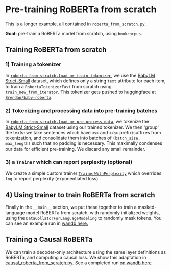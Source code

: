 # Pre-training RoBERTa from scratch

This is a longer example, all contained in [`roberta_from_scratch.py`](roberta_from_scratch.py).

**Goal:** pre-train a RoBERTa model from scratch, using `bookcorpus`.

## Training RoBERTa from scratch

### 1) Training a tokenizer

In [`roberta_from_scratch.load_or_train_tokenizer`](./roberta_from_scratch.py#L19-L44), we use the
[BabyLM Strict-Small](https://huggingface.co/datasets/Sree1994/blm_strict_small) dataset, which defines only a string 
`text` attribute for each item, to train a `RobertaTokenizerFast` from scratch using `train_new_from_iterator`. This 
tokenizer gets pushed to huggingface at [`Brendan/baby-roberta`](https://huggingface.co/Brendan/baby-roberta).

### 2) Tokenizing and processing data into pre-training batches

In [`roberta_from_scratch.load_or_pre_process_data`](./roberta_from_scratch.py#L47-L70), we tokenize the
[BabyLM Strict-Small](https://huggingface.co/datasets/Sree1994/blm_strict_small) dataset using our trained tokenizer. We
then 'group' the texts: we take sentences which have `<s>` and `</s>` prefix/suffixes from tokenization, and consolidate
them into batches of `(batch_size, max_length)` such that no padding is necessary. This maximally condenses our data for
efficient pre-training. We discard any small remainder.

### 3) a `Trainer` which can report perplexity (optional)

We create a simple custom trainer [`TrainerWithPerplexity`](./roberta_from_scratch.py#L77-L103) which overrides `log` to report perplexity 
(exponentiated loss).

## 4) Using trainer to train RoBERTa from scratch

Finally in the `__main__` section, we put these together to train a masked-language model RoBERTa from scratch, with 
randomly initialized weights, using the `DataCollatorForLanguageModeling` to randomly mask tokens. 
You can see an example run in 
[wandb here.](https://wandb.ai/kingb12/roberta_pretrain_example/runs/tiuifjue?workspace=user-kingb12)

## Training a Causal RoBERTa

We can train a decoder-only architecture using the same layer definitions as RoBERTa, and computing a causal loss. We
show this adaptation in [causal_roberta_from_scratch.py](./causal_roberta_from_scratch.py). See a completed run 
[on wandb here](https://wandb.ai/kingb12/roberta_causal_pretrain_example/runs/45l41fmu?workspace=user-kingb12)
